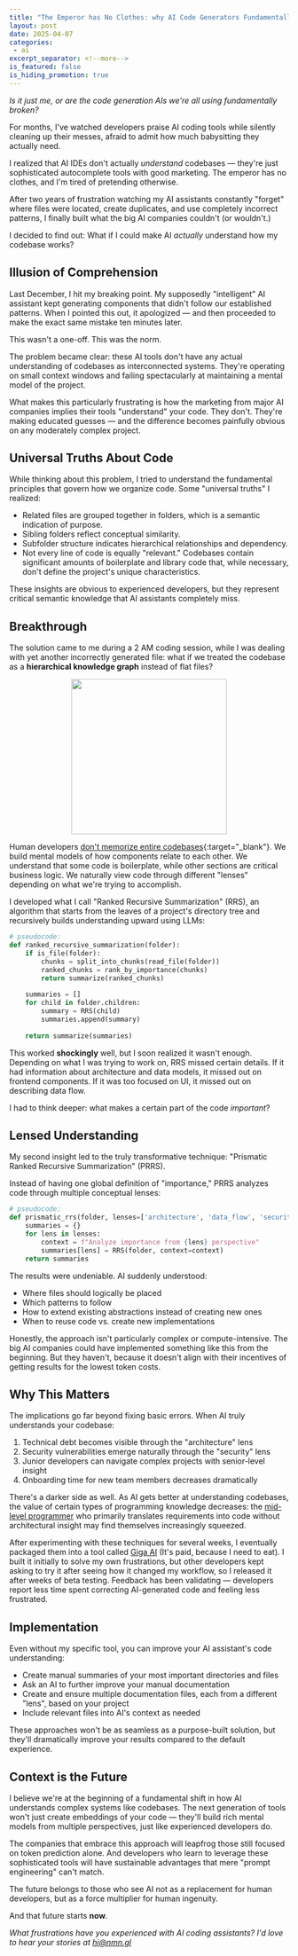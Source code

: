```yaml
---
title: "The Emperor has No Clothes: why AI Code Generators Fundamentally Fail"
layout: post
date: 2025-04-07
categories:
 - ai
excerpt_separator: <!--more-->
is_featured: false
is_hiding_promotion: true
---
```


*Is it just me, or are the code generation AIs we're all using fundamentally broken?*

For months, I've watched developers praise AI coding tools while silently cleaning up their messes, afraid to admit how much babysitting they actually need. 

I realized that AI IDEs don't actually _understand_ codebases — they're just sophisticated autocomplete tools with good marketing. The emperor has no clothes, and I'm tired of pretending otherwise.

After two years of frustration watching my AI assistants constantly "forget" where files were located, create duplicates, and use completely incorrect patterns, I finally built what the big AI companies couldn't (or wouldn't.)

I decided to find out: What if I could make AI _actually_ understand how my codebase works?

<!--more-->

## Illusion of Comprehension

Last December, I hit my breaking point. My supposedly "intelligent" AI assistant kept generating components that didn't follow our established patterns. When I pointed this out, it apologized &mdash; and then proceeded to make the exact same mistake ten minutes later.

This wasn't a one-off. This was the norm.

The problem became clear: these AI tools don't have any actual understanding of codebases as interconnected systems. They're operating on small context windows and failing spectacularly at maintaining a mental model of the project.

What makes this particularly frustrating is how the marketing from major AI companies implies their tools "understand" your code. They don't. They're making educated guesses — and the difference becomes painfully obvious on any moderately complex project.

## Universal Truths About Code

While thinking about this problem, I tried to understand the fundamental principles that govern how we organize code. Some "universal truths" I realized:

* Related files are grouped together in folders, which is a semantic indication of purpose.
* Sibling folders reflect conceptual similarity.
* Subfolder structure indicates hierarchical relationships and dependency.
* Not every line of code is equally "relevant." Codebases contain significant amounts of boilerplate and library code that, while necessary, don't define the project's unique characteristics.

These insights are obvious to experienced developers, but they represent critical semantic knowledge that AI assistants completely miss. 

## Breakthrough

The solution came to me during a 2 AM coding session, while I was dealing with yet another incorrectly generated file: what if we treated the codebase as a **hierarchical knowledge graph** instead of flat files?

<img src="{{ '/assets/code_graph.png' | relative_url }}" style="width: 20em; margin: 0 auto; display: block;" />

Human developers [don't memorize entire codebases](/blog/ai-senior-developer){:target="_blank"}. We build mental models of how components relate to each other. We understand that some code is boilerplate, while other sections are critical business logic. We naturally view code through different "lenses" depending on what we're trying to accomplish.

I developed what I call "Ranked Recursive Summarization" (RRS), an algorithm that starts from the leaves of a project's directory tree and recursively builds understanding upward using LLMs:

```python
# pseudocode:
def ranked_recursive_summarization(folder):
    if is_file(folder):
        chunks = split_into_chunks(read_file(folder))
        ranked_chunks = rank_by_importance(chunks)
        return summarize(ranked_chunks)
    
    summaries = []
    for child in folder.children:
        summary = RRS(child)
        summaries.append(summary)
    
    return summarize(summaries)
```

This worked **shockingly** well, but I soon realized it wasn't enough. Depending on what I was trying to work on, RRS missed certain details. If it had information about architecture and data models, it missed out on frontend components. If it was too focused on UI, it missed out on describing data flow.

I had to think deeper: what makes a certain part of the code *important*?

## Lensed Understanding

My second insight led to the truly transformative technique: "Prismatic Ranked Recursive Summarization" (PRRS). 

Instead of having one global definition of "importance," PRRS analyzes code through multiple conceptual lenses:

```python
# pseudocode:
def prismatic_rrs(folder, lenses=['architecture', 'data_flow', 'security']):
    summaries = {}
    for lens in lenses:
        context = f"Analyze importance from {lens} perspective"
        summaries[lens] = RRS(folder, context=context)
    return summaries
```

The results were undeniable. AI suddenly understood:

- Where files should logically be placed
- Which patterns to follow
- How to extend existing abstractions instead of creating new ones
- When to reuse code vs. create new implementations

Honestly, the approach isn't particularly complex or compute-intensive. The big AI companies could have implemented something like this from the beginning. But they haven't, because it doesn't align with their incentives of getting results for the lowest token costs.

## Why This Matters 

The implications go far beyond fixing basic errors. When AI truly understands your codebase:

1. Technical debt becomes visible through the "architecture" lens
2. Security vulnerabilities emerge naturally through the "security" lens
3. Junior developers can navigate complex projects with senior-level insight
4. Onboarding time for new team members decreases dramatically

There's a darker side as well. As AI gets better at understanding codebases, the value of certain types of programming knowledge decreases: the [mid-level programmer](/blog/ai-illiterate-programmers) who primarily translates requirements into code without architectural insight may find themselves increasingly squeezed.

After experimenting with these techniques for several weeks, I eventually packaged them into a tool called [Giga AI](https://gigamind.dev/) (It's paid, because I need to eat). I built it initially to solve my own frustrations, but other developers kept asking to try it after seeing how it changed my workflow, so I released it after weeks of beta testing. Feedback has been validating — developers report less time spent correcting AI-generated code and feeling less frustrated.

## Implementation

Even without my specific tool, you can improve your AI assistant's code understanding:

* Create manual summaries of your most important directories and files
* Ask an AI to further improve your manual documentation
* Create and ensure multiple documentation files, each from a different "lens", based on your project
* Include relevant files into AI's context as needed

These approaches won't be as seamless as a purpose-built solution, but they'll dramatically improve your results compared to the default experience.

## Context is the Future

I believe we're at the beginning of a fundamental shift in how AI understands complex systems like codebases. The next generation of tools won't just create embeddings of your code — they'll build rich mental models from multiple perspectives, just like experienced developers do.

The companies that embrace this approach will leapfrog those still focused on token prediction alone. And developers who learn to leverage these sophisticated tools will have sustainable advantages that mere "prompt engineering" can't match.

The future belongs to those who see AI not as a replacement for human developers, but as a force multiplier for human ingenuity. 

And that future starts **now**.

*What frustrations have you experienced with AI coding assistants? I'd love to hear your stories at [hi@nmn.gl](mailto:hi@nmn.gl)*